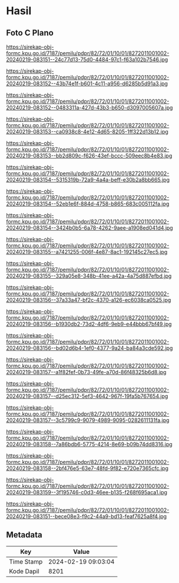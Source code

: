 # Hasil

## Foto C Plano

https://sirekap-obj-formc.kpu.go.id/7187/pemilu/pdpr/82/72/01/10/01/8272011001002-20240219-083151--24c77d13-75d0-4484-97c1-f63a102b7546.jpg

https://sirekap-obj-formc.kpu.go.id/7187/pemilu/pdpr/82/72/01/10/01/8272011001002-20240219-083152--43b74e1f-b601-4c11-a956-d6285b5d91a3.jpg

https://sirekap-obj-formc.kpu.go.id/7187/pemilu/pdpr/82/72/01/10/01/8272011001002-20240219-083152--0483311a-427d-43b3-b650-d3097005607a.jpg

https://sirekap-obj-formc.kpu.go.id/7187/pemilu/pdpr/82/72/01/10/01/8272011001002-20240219-083153--ca0938c8-4e12-4d65-8205-1ff322d13b12.jpg

https://sirekap-obj-formc.kpu.go.id/7187/pemilu/pdpr/82/72/01/10/01/8272011001002-20240219-083153--bb2d809c-f626-43ef-bccc-509eec8b4e83.jpg

https://sirekap-obj-formc.kpu.go.id/7187/pemilu/pdpr/82/72/01/10/01/8272011001002-20240219-083154--5315319b-72a9-4a4a-beff-e30b2a8bb665.jpg

https://sirekap-obj-formc.kpu.go.id/7187/pemilu/pdpr/82/72/01/10/01/8272011001002-20240219-083154--52eb1e6f-884d-4758-b865-683c005112fa.jpg

https://sirekap-obj-formc.kpu.go.id/7187/pemilu/pdpr/82/72/01/10/01/8272011001002-20240219-083154--3424b0b5-6a78-4262-9aee-a1908ed041d4.jpg

https://sirekap-obj-formc.kpu.go.id/7187/pemilu/pdpr/82/72/01/10/01/8272011001002-20240219-083155--a7421255-006f-4e87-8ac1-192145c27ec5.jpg

https://sirekap-obj-formc.kpu.go.id/7187/pemilu/pdpr/82/72/01/10/01/8272011001002-20240219-083155--329a05e8-348b-41ee-a42a-4a75d887efbd.jpg

https://sirekap-obj-formc.kpu.go.id/7187/pemilu/pdpr/82/72/01/10/01/8272011001002-20240219-083156--37a33a47-bf2c-4370-a126-ec6038ca0525.jpg

https://sirekap-obj-formc.kpu.go.id/7187/pemilu/pdpr/82/72/01/10/01/8272011001002-20240219-083156--b1930db2-73d2-4df6-9eb9-e44bbb67bf49.jpg

https://sirekap-obj-formc.kpu.go.id/7187/pemilu/pdpr/82/72/01/10/01/8272011001002-20240219-083156--bd02d6b4-1ef0-4377-9a24-ba84a3cde592.jpg

https://sirekap-obj-formc.kpu.go.id/7187/pemilu/pdpr/82/72/01/10/01/8272011001002-20240219-083157--a1f82fef-0b73-49fe-a70d-86f48325b6d8.jpg

https://sirekap-obj-formc.kpu.go.id/7187/pemilu/pdpr/82/72/01/10/01/8272011001002-20240219-083157--d25ec312-5ef3-4642-967f-19fa5b767654.jpg

https://sirekap-obj-formc.kpu.go.id/7187/pemilu/pdpr/82/72/01/10/01/8272011001002-20240219-083157--3c5799c9-9079-4989-9095-0282611131fa.jpg

https://sirekap-obj-formc.kpu.go.id/7187/pemilu/pdpr/82/72/01/10/01/8272011001002-20240219-083158--7a86bdb6-5775-4214-8e69-b09b74dd8316.jpg

https://sirekap-obj-formc.kpu.go.id/7187/pemilu/pdpr/82/72/01/10/01/8272011001002-20240219-083158--2bf476e5-63e7-48fd-9f82-e720e7365cfc.jpg

https://sirekap-obj-formc.kpu.go.id/7187/pemilu/pdpr/82/72/01/10/01/8272011001002-20240219-083159--3f195746-c0d3-46ee-b135-f268f695aca1.jpg

https://sirekap-obj-formc.kpu.go.id/7187/pemilu/pdpr/82/72/01/10/01/8272011001002-20240219-083151--bece08e3-f9c2-44a9-bd13-feaf7625a8f4.jpg


## Metadata

| Key        | Value               |
| ---------- | ------------------- |
| Time Stamp | 2024-02-19 09:03:04 |
| Kode Dapil | 8201                |




